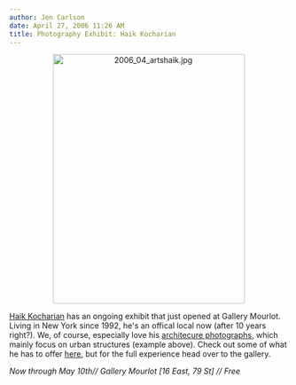 ```yaml
---
author: Jen Carlson
date: April 27, 2006 11:26 AM
title: Photography Exhibit: Haik Kocharian
---
```


<p align="center"><img alt="2006_04_artshaik.jpg" src="https://web.archive.org/web/20130529082313im_/http://www.gothamist.com/attachments/arts_jen/2006_04_artshaik.jpg" width="346" height="450"></p><p>
<a href="https://web.archive.org/web/20130529082313/http://www.haikkocharian.com/">Haik Kocharian</a> has an ongoing exhibit that just opened at Gallery Mourlot. Living in New York since 1992, he&apos;s an offical local now (after 10 years right?). We, of course, especially love his <a href="https://web.archive.org/web/20130529082313/http://www.haikkocharian.com/Architecture1.html">architecure photographs</a>, which mainly focus on urban structures (example above). Check out some of what he has to offer <a href="https://web.archive.org/web/20130529082313/http://www.haikkocharian.com/gallery.html">here</a>, but for the full experience head over to the gallery. 

</p><p><em>Now through May 10th// Gallery Mourlot [16 East, 79 St] // Free</em></p>